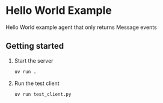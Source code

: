 # Hello World Example

Hello World example agent that only returns Message events

## Getting started

1. Start the server

   ```bash
   uv run .
   ```

2. Run the test client

   ```bash
   uv run test_client.py
   ```
